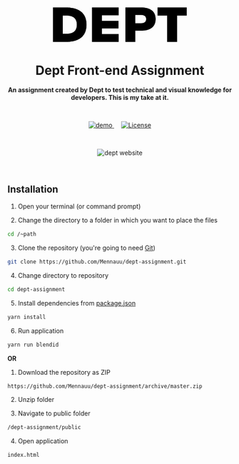 <p align="center">
<img alt="Dept logo" src="PROJECT-assets/logo.png" width="300">
</p>

<h1 align="center">Dept Front-end Assignment</h1>

<p align="center"><b>An assignment created by Dept to test technical and visual knowledge for developers. This is my take at it.</b>
</p>

<br>

<p align="center">
  <a href="https://dept.menno.work/">
    <img src="https://img.shields.io/badge/demo-LIVE-brightgreen.svg?style=flat-square" alt="demo">
  </a>
  &nbsp;&nbsp;&nbsp;
  <a href="https://www.deptagency.com/case-frontend-developers/">
    <img src="https://img.shields.io/badge/dept-Assignment-green.svg?style=flat-square" alt="License">
  </a>
</p> 

<br>

<p align="center">
<img src="PROJECT-assets/preview.gif" alt="dept website">
</p> 

<br>

## Installation
1. Open your terminal (or command prompt)

2. Change the directory to a folder in which you want to place the files
```bash
cd /~path
```
3. Clone the repository (you're going to need [Git](https://www.linode.com/docs/development/version-control/how-to-install-git-on-linux-mac-and-windows/))
```bash
git clone https://github.com/Mennauu/dept-assignment.git
```

4. Change directory to repository
```bash
cd dept-assignment
```

5. Install dependencies from [package.json](https://github.com/Mennauu/browser-technologies-1819/blob/master/package.json)
```bash
yarn install
```

6. Run application
```bash
yarn run blendid
```

**OR**

1. Download the repository as ZIP
```bash
https://github.com/Mennauu/dept-assignment/archive/master.zip
```

2. Unzip folder

3. Navigate to public folder
```bash
/dept-assignment/public
```

4. Open application
```bash
index.html
```
